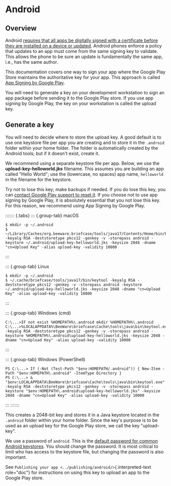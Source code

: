 # Android

## Overview

Android [requires that all apps be digitally signed with a certificate
before they are installed on a device or
updated](https://developer.android.com/studio/publish/app-signing).
Android phones enforce a policy that updates to an app must come from
the same signing key to validate. This allows the phone to be sure an
update is fundamentally the same app, i.e., has the same author.

This documentation covers one way to sign your app where the Google Play
Store maintains the authoritative key for your app. This approach is
called [App Signing by Google
Play](https://support.google.com/googleplay/android-developer/answer/9842756).

You will need to generate a key on your development workstation to sign
an app package before sending it to the Google Play store. If you use
app signing by Google Play, the key on your workstation is called the
upload key.

## Generate a key

You will need to decide where to store the upload key. A good default is
to use one keystore file per app you are creating and to store it in the
`.android` folder within your home folder. The folder is automatically
created by the Android tools; but if it doesn't exist, create it.

We recommend using a separate keystore file per app. Below, we use the
**upload-key-helloworld.jks** filename. This assumes you are building an
app called "Hello World"; use the (lowercase, no spaces) app name,
`helloworld` in the filename for the keystore.

Try not to lose this key; make backups if needed. If you do lose this
key, you can [contact Google Play support to reset
it](https://support.google.com/googleplay/android-developer/answer/9842756#reset).
If you choose not to use app signing by Google Play, it is absolutely
essential that you not lose this key. For this reason, we recommend
using App Signing by Google Play.

::::::: {.tabs}
::: {.group-tab}
macOS

``` console
$ mkdir -p ~/.android
$ ~/Library/Caches/org.beeware.briefcase/tools/java17/Contents/Home/bin/keytool -keyalg RSA -deststoretype pkcs12 -genkey -v -storepass android -keystore ~/.android/upload-key-helloworld.jks -keysize 2048 -dname "cn=Upload Key" -alias upload-key -validity 10000
```
:::

::: {.group-tab}
Linux

``` console
$ mkdir -p ~/.android
$ ~/.cache/briefcase/tools/java17/bin/keytool -keyalg RSA -deststoretype pkcs12 -genkey -v -storepass android -keystore ~/.android/upload-key-helloworld.jks -keysize 2048 -dname "cn=Upload Key" -alias upload-key -validity 10000
```
:::

::: {.group-tab}
Windows (cmd)

``` doscon
C:\...>IF not exist %HOMEPATH%\.android mkdir %HOMEPATH%\.android
C:\...>%LOCALAPPDATA%\BeeWare\briefcase\Cache\tools\java\bin\keytool.exe -keyalg RSA -deststoretype pkcs12 -genkey -v -storepass android -keystore %HOMEPATH%\.android\upload-key-helloworld.jks -keysize 2048 -dname "cn=Upload Key" -alias upload-key -validity 10000
```
:::

::: {.group-tab}
Windows (PowerShell)

``` pwsh-session
PS C:\...> If (-Not (Test-Path "$env:HOMEPATH/.android")) { New-Item -Path "$env:HOMEPATH\.android" -ItemType Directory }
PS C:\...> & "$env:LOCALAPPDATA\BeeWare\briefcase\Cache\tools\java\bin\keytool.exe" -keyalg RSA -deststoretype pkcs12 -genkey -v -storepass android -keystore "$env:HOMEPATH\.android\upload-key-helloworld.jks" -keysize 2048 -dname "cn=Upload Key" -alias upload-key -validity 10000
```
:::
:::::::

This creates a 2048-bit key and stores it in a Java keystore located in
the `.android` folder within your home folder. Since the key's purpose
is to be used as an upload key for the Google Play store, we call the
key "upload-key".

We use a password of `android`. This is the [default password for common
Android
keystores](https://developers.google.com/android/guides/client-auth).
You should change the password. It is most critical to limit who has
access to the keystore file, but changing the password is also
important.

See `Publishing your app <../publishing/android/>`{.interpreted-text
role="doc"} for instructions on using this key to upload an app to the
Google Play store.
